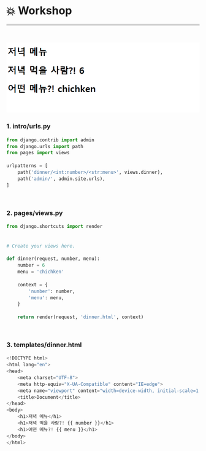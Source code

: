 # :boom: Workshop

---

​																														

![image-20210831210908184](0831_workshop.assets/image-20210831210908184.png)

### 1. intro/urls.py

```python
from django.contrib import admin
from django.urls import path
from pages import views 

urlpatterns = [
    path('dinner/<int:number>/<str:menu>', views.dinner),
    path('admin/', admin.site.urls),
]
```

​																						

### 2. pages/views.py

```python
from django.shortcuts import render


# Create your views here.

def dinner(request, number, menu):
    number = 6
    menu = 'chichken'

    context = {
        'number': number,
        'menu': menu,
    }

    return render(request, 'dinner.html', context)
```

​																									

### 3. templates/dinner.html

```python
<!DOCTYPE html>
<html lang="en">
<head>
    <meta charset="UTF-8">
    <meta http-equiv="X-UA-Compatible" content="IE=edge">
    <meta name="viewport" content="width=device-width, initial-scale=1.0">
    <title>Document</title>
</head>
<body>
    <h1>저녁 메뉴</h1>
    <h1>저녁 먹을 사람?! {{ number }}</h1>
    <h1>어떤 메뉴?! {{ menu }}</h1>
</body>
</html>
```

